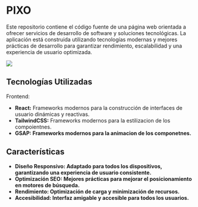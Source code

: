 # PIXO

Este repositorio contiene el código fuente de una página web orientada a ofrecer servicios de desarrollo de software y soluciones tecnológicas. La aplicación está construida utilizando tecnologías modernas y mejores prácticas de desarrollo para garantizar rendimiento, escalabilidad y una experiencia de usuario optimizada.

![](https://github.com/JhonaRPDev/PixoWeb/blob/main/portada.jpeg)

<h2>Tecnologías Utilizadas</h2>
Frontend:
<ul>
<li><strong>React:</strong> Frameworks modernos para la construcción de interfaces de usuario dinámicas y reactivas.</li>
<li><strong>TailwindCSS:</strong> Frameworks modernos para la estilizacion de los compoientnes.</li>
<li><strong>GSAP:<strong> Frameworks modernos para la animacion de los componetnes.</li>
</ul>

<h2>Características</h2>
<ul>
<li>Diseño Responsivo: Adaptado para todos los dispositivos, garantizando una experiencia de usuario consistente.</li>
<li>Optimización SEO: Mejores prácticas para mejorar el posicionamiento en motores de búsqueda.</li>
<li>Rendimiento: Optimización de carga y minimización de recursos.</li>
<li>Accesibilidad: Interfaz amigable y accesible para todos los usuarios.</li>
</ul>
